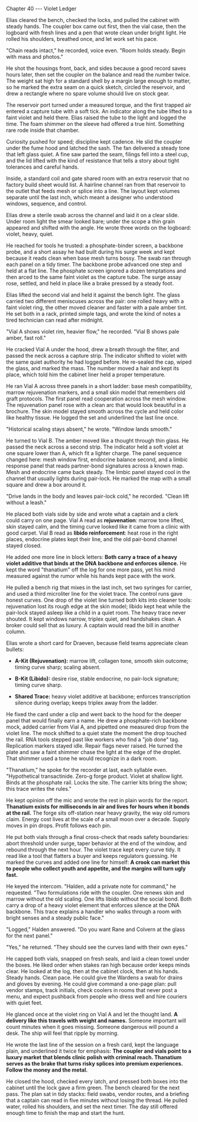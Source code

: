 Chapter 40 --- Violet Ledger

Elias cleared the bench, checked the locks, and pulled the cabinet with steady hands. The coupler box came out first, then the vial case, then the logboard with fresh lines and a pen that wrote clean under bright light. He rolled his shoulders, breathed once, and let work set his pace.

"Chain reads intact," he recorded, voice even. "Room holds steady. Begin with mass and photos."

He shot the housings front, back, and sides because a good record saves hours later, then set the coupler on the balance and read the number twice. The weight sat high for a standard shell by a margin large enough to matter, so he marked the extra seam on a quick sketch, circled the reservoir, and drew a rectangle where no spare volume should live on stock gear.

The reservoir port turned under a measured torque, and the first trapped air entered a capture tube with a soft tick. An indicator along the tube lifted to a faint violet and held there. Elias raised the tube to the light and logged the time. The foam shimmer on the sleeve had offered a true hint. Something rare rode inside that chamber.

Curiosity pushed for speed; discipline kept cadence. He slid the coupler under the fume hood and latched the sash. The fan delivered a steady tone that left glass quiet. A fine saw parted the seam, filings fell into a steel cup, and the lid lifted with the kind of resistance that tells a story about tight tolerances and careful hands.

Inside, a standard coil and gate shared room with an extra reservoir that no factory build sheet would list. A hairline channel ran from that reservoir to the outlet that feeds mesh or splice into a line. The layout kept volumes separate until the last inch, which meant a designer who understood windows, sequence, and control.

Elias drew a sterile swab across the channel and laid it on a clear slide. Under room light the smear looked bare; under the scope a thin grain appeared and shifted with the angle. He wrote three words on the logboard: violet, heavy, quiet.

He reached for tools he trusted: a phosphate-binder screen, a backbone probe, and a short assay he had built during his surge week and kept because it reads clean when base mesh turns bossy. The swab ran through each panel on a tidy timer. The backbone probe advanced one step and held at a flat line. The phosphate screen ignored a dozen temptations and then arced to the same faint violet as the capture tube. The surge assay rose, settled, and held in place like a brake pressed by a steady foot.

Elias lifted the second vial and held it against the bench light. The glass carried two different meniscuses across the pair: one rolled heavy with a faint violet ring, the other moved cleaner and faster with a pale amber tint. He set both in a rack, printed simple tags, and wrote the kind of notes a tired technician can read after midnight.

"Vial A shows violet rim, heavier flow," he recorded. "Vial B shows pale amber, fast roll."

He cracked Vial A under the hood, drew a breath through the filter, and passed the neck across a capture strip. The indicator shifted to violet with the same quiet authority he had logged before. He re-sealed the cap, wiped the glass, and marked the mass. The number moved a hair and kept its place, which told him the cabinet liner held a proper temperature.

He ran Vial A across three panels in a short ladder: base mesh compatibility, marrow rejuvenation markers, and a small skin model that remembers old graft protocols. The first panel read cooperation across the mesh window. The rejuvenation panel rose with a clean arc that would look beautiful in a brochure. The skin model stayed smooth across the cycle and held color like healthy tissue. He logged the set and underlined the last line once.

"Historical scaling stays absent," he wrote. "Window lands smooth."

He turned to Vial B. The amber moved like a thought through thin glass. He passed the neck across a second strip. The indicator held a soft violet at one square lower than A, which fit a lighter charge. The panel sequence changed here: mesh window first, endocrine balance second, and a limbic response panel that reads partner-bond signatures across a known map. Mesh and endocrine came back steady. The limbic panel stayed cool in the channel that usually lights during pair-lock. He marked the map with a small square and drew a box around it.

"Drive lands in the body and leaves pair-lock cold," he recorded. "Clean lift without a leash."

He placed both vials side by side and wrote what a captain and a clerk could carry on one page. Vial A read as **rejuvenation**: marrow tone lifted, skin stayed calm, and the timing curve looked like it came from a clinic with good carpet. Vial B read as **libido reinforcement**: heat rose in the right places, endocrine plates kept their line, and the old pair-bond channel stayed closed.

He added one more line in block letters: **Both carry a trace of a heavy violet additive that binds at the DNA backbone and enforces silence.** He kept the word "thanatium" off the log for one more pass, yet his mind measured against the rumor while his hands kept pace with the work.

He pulled a bench rig that mixes in the last inch, set two syringes for carrier, and used a third microliter line for the violet trace. The control runs gave honest curves. One drop of the violet line turned both kits into cleaner tools: rejuvenation lost its rough edge at the skin model; libido kept heat while the pair-lock stayed asleep like a child in a quiet room. The heavy trace never shouted. It kept windows narrow, triplex quiet, and handshakes clean. A broker could sell that as luxury. A captain would read the bill in another column.

Elias wrote a short card for Draeven, because field teams appreciate clean bullets:

- **A-Kit (Rejuvenation):** marrow lift, collagen tone, smooth skin outcome; timing curve sharp; scaling absent.

- **B-Kit (Libido):** desire rise, stable endocrine, no pair-lock signature; timing curve sharp.

- **Shared Trace:** heavy violet additive at backbone; enforces transcription silence during overlap; keeps triplex away from the ladder.

He fixed the card under a clip and went back to the hood for the deeper panel that would finally earn a name. He drew a phosphate-rich backbone mock, added carrier from Vial A, and pipetted one measured drop from the violet line. The mock shifted to a quiet state the moment the drop touched the rail. RNA tools stepped past like workers who find a "job done" tag. Replication markers stayed idle. Repair flags never raised. He turned the plate and saw a faint shimmer chase the light at the edge of the droplet. That shimmer used a tone he would recognize in a dark room.

"Thanatium," he spoke for the recorder at last, each syllable even. "Hypothetical transactinide. Zero-g forge product. Violet at shallow light. Binds at the phosphate rail. Locks the site. The carrier kits bring the show; this trace writes the rules."

He kept opinion off the mic and wrote the rest in plain words for the report. **Thanatium exists for milliseconds in air and lives for hours when it bonds at the rail.** The forge sits off-station near heavy gravity, the way old rumors claim. Energy cost lives at the scale of a small moon over a decade. Supply moves in pin drops. Profit follows each pin.

He put both vials through a final cross-check that reads safety boundaries: abort threshold under surge, taper behavior at the end of the window, and rebound through the next hour. The violet trace kept every curve tidy. It read like a tool that flatters a buyer and keeps regulators guessing. He marked the curves and added one line for himself: **A crook can market this to people who collect youth and appetite, and the margins will turn ugly fast.**

He keyed the intercom. "Halden, add a private note for command," he requested. "Two formulations ride with the coupler. One renews skin and marrow without the old scaling. One lifts libido without the social bond. Both carry a drop of a heavy violet element that enforces silence at the DNA backbone. This trace explains a handler who walks through a room with bright senses and a steady public face."

"Logged," Halden answered. "Do you want Rane and Colvern at the glass for the next panel."

"Yes," he returned. "They should see the curves land with their own eyes."

He capped both vials, snapped on fresh seals, and laid a clean towel under the boxes. He liked order when stakes ran high because order keeps minds clear. He looked at the log, then at the cabinet clock, then at his hands. Steady hands. Clean pace. He could give the Wardens a swab for drains and gloves by evening. He could give command a one-page plan: pull vendor stamps, track initials, check coolers in rooms that never post a menu, and expect pushback from people who dress well and hire couriers with quiet feet.

He glanced once at the violet ring on Vial A and let the thought land. **A delivery like this travels with weight and names.** Someone important will count minutes when it goes missing. Someone dangerous will pound a desk. The ship will feel that ripple by morning.

He wrote the last line of the session on a fresh card, kept the language plain, and underlined it twice for emphasis: **The coupler and vials point to a luxury market that blends clinic polish with criminal reach. Thanatium serves as the brake that turns risky splices into premium experiences. Follow the money and the metal.**

He closed the hood, checked every latch, and pressed both boxes into the cabinet until the lock gave a firm green. The bench cleared for the next pass. The plan sat in tidy stacks: field swabs, vendor routes, and a briefing that a captain can read in five minutes without losing the thread. He pulled water, rolled his shoulders, and set the next timer. The day still offered enough time to finish the map and start the hunt.
